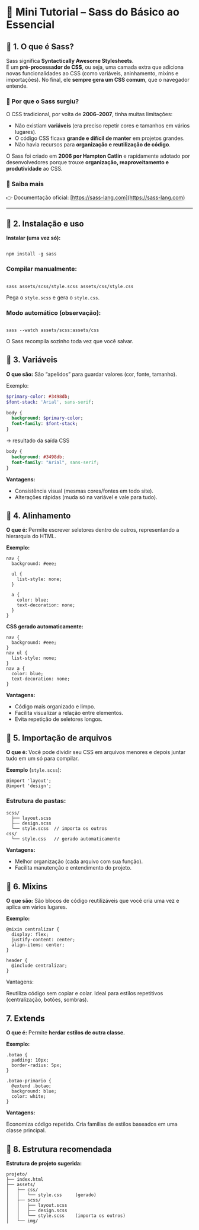 # 🎨 Mini Tutorial – Sass do Básico ao Essencial

## 🔹 1. O que é Sass?
Sass significa **Syntactically Awesome Stylesheets**.  
É um **pré-processador de CSS**, ou seja, uma camada extra que adiciona novas funcionalidades ao CSS (como variáveis, aninhamento, mixins e importações). No final, ele **sempre gera um CSS comum**, que o navegador entende.  

### 📌 Por que o Sass surgiu?
O CSS tradicional, por volta de **2006–2007**, tinha muitas limitações:  
- Não existiam **variáveis** (era preciso repetir cores e tamanhos em vários lugares).  
- O código CSS ficava **grande e difícil de manter** em projetos grandes.  
- Não havia recursos para **organização e reutilização de código**.  

O Sass foi criado em **2006 por Hampton Catlin** e rapidamente adotado por desenvolvedores porque trouxe **organização, reaproveitamento e produtividade** ao CSS.  

### 🔗 Saiba mais
👉 Documentação oficial: [https://sass-lang.com](https://sass-lang.com)  

 

---

## 🔹 2. Instalação e uso

**Instalar (uma vez só):**
```

npm install -g sass

```
### Compilar manualmente:
```

sass assets/scss/style.scss assets/css/style.css

```
Pega o `style.scss` e gera o `style.css`.

### Modo automático (observação):
```

sass --watch assets/scss:assets/css

```
O Sass recompila sozinho toda vez que você salvar.

## 🔹 3. Variáveis

**O que são:**
São “apelidos” para guardar valores (cor, fonte, tamanho).

Exemplo:
```sass
$primary-color: #3498db;
$font-stack: 'Arial', sans-serif;

body {
  background: $primary-color;
  font-family: $font-stack;
}

```
-> resultado da saída CSS
```css
body {
  background: #3498db;
  font-family: "Arial", sans-serif;
}
```
**Vantagens:**
- Consistência visual (mesmas cores/fontes em todo site).
- Alterações rápidas (muda só na variável e vale para tudo).

## 🔹 4. Alinhamento
**O que é:**
Permite escrever seletores dentro de outros, representando a hierarquia do HTML.

**Exemplo:**
```
nav {
  background: #eee;

  ul {
    list-style: none;
  }

  a {
    color: blue;
    text-decoration: none;
  }
}
```
**CSS gerado automaticamente:**
```
nav {
  background: #eee;
}
nav ul {
  list-style: none;
}
nav a {
  color: blue;
  text-decoration: none;
}
```
**Vantagens:**

- Código mais organizado e limpo.
- Facilita visualizar a relação entre elementos.
- Evita repetição de seletores longos.

## 🔹 5. Importação de arquivos

**O que é:**
Você pode dividir seu CSS em arquivos menores e depois juntar tudo em um só para compilar.

**Exemplo** (`style.scss`):
```
@import 'layout';
@import 'design';
```
### Estrutura de pastas:
```
scss/
  ├── layout.scss
  ├── design.scss
  └── style.scss  // importa os outros
css/
  └── style.css   // gerado automaticamente
```
**Vantagens:**

- Melhor organização (cada arquivo com sua função).
- Facilita manutenção e entendimento do projeto.

## 🔹 6. Mixins
**O que são:**
São blocos de código reutilizáveis que você cria uma vez e aplica em vários lugares.

**Exemplo:**
```
@mixin centralizar {
  display: flex;
  justify-content: center;
  align-items: center;
}

header {
  @include centralizar;
}
```
Vantagens:

Reutiliza código sem copiar e colar. Ideal para estilos repetitivos (centralização, botões, sombras).

## 7. Extends

**O que é:**
Permite **herdar estilos de outra classe.**

**Exemplo:**
```
.botao {
  padding: 10px;
  border-radius: 5px;
}

.botao-primario {
  @extend .botao;
  background: blue;
  color: white;
}
```
**Vantagens:**

Economiza código repetido.
Cria famílias de estilos baseados em uma classe principal.

## 🔹 8. Estrutura recomendada

**Estrutura de projeto sugerida:**
```
projeto/
├── index.html
├── assets/
│   ├── css/
│   │   └── style.css     (gerado)
│   ├── scss/
│   │   ├── layout.scss
│   │   ├── design.scss
│   │   └── style.scss    (importa os outros)
│   └── img/
```
